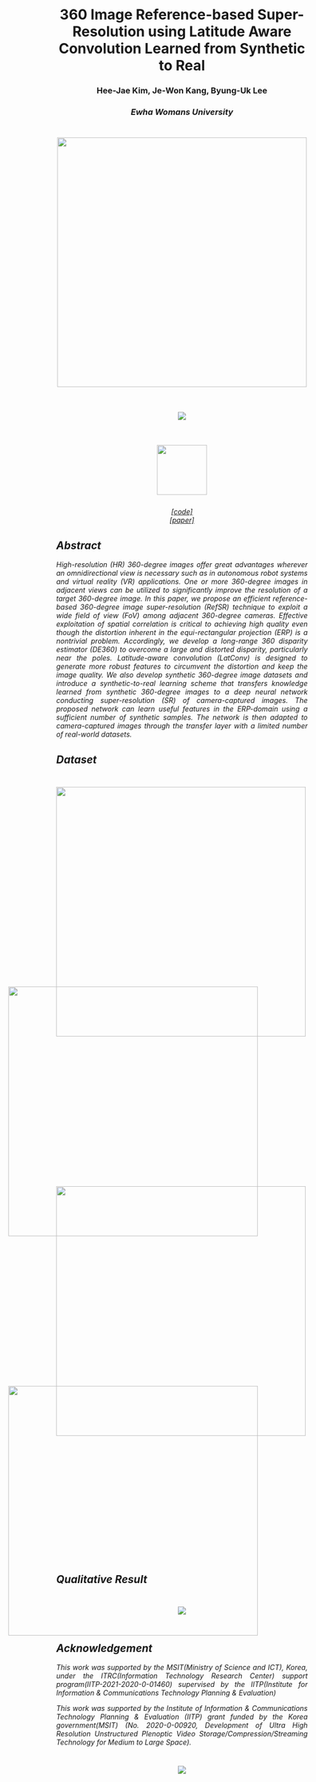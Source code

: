 # <center>360 Image Reference-based Super-Resolution using Latitude Aware Convolution Learned from Synthetic to Real #
  
### <center>Hee-Jae Kim, Je-Won Kang, Byung-Uk Lee ###
### <center><i>Ewha Womans University ###
 
<center><img src="https://user-images.githubusercontent.com/42056469/141900193-de252325-673c-4797-9f1c-ebbcc11666a0.png" width="500" vspace="25px"></center>
    
<center><img src="https://user-images.githubusercontent.com/42056469/142144304-87285e6b-490f-4df4-8b6a-b5ea4b6941b8.png" vspace="25px"></center>

<center><img src="https://user-images.githubusercontent.com/42056469/143158150-7d83e0d3-471c-4b63-acdf-883cbeb29017.png" width="100" vspace="25px"></center>  
<center><a href="https://github.com/iamheejae/Lat360">[code] </a></center>   
<center><a href="https://ieeexplore.ieee.org/stamp/stamp.jsp?tp=&arnumber=9617634">[paper]</a></center>     
 
  
## Abstract ##
<div style="text-align:justify">
High-resolution (HR) 360-degree images offer great advantages wherever an omnidirectional view is necessary such as in autonomous robot systems and virtual reality (VR) applications. One or more 360-degree images in adjacent views can be utilized to significantly improve the resolution of a target 360-degree image. In this paper, we propose an efficient reference-based 360-degree image super-resolution (RefSR) technique to exploit a wide field of view (FoV) among adjacent 360-degree cameras. Effective exploitation of spatial correlation is critical to achieving high quality even though the distortion inherent in the equi-rectangular projection (ERP) is a nontrivial problem. Accordingly, we develop a long-range 360 disparity estimator (DE360) to overcome a large and distorted disparity, particularly near the poles. Latitude-aware convolution (LatConv) is designed to generate more robust features to circumvent the distortion and keep the image quality. We also develop synthetic 360-degree image datasets and introduce a synthetic-to-real learning scheme that transfers knowledge learned from synthetic 360-degree images to a deep neural network conducting super-resolution (SR) of camera-captured images. The proposed network can learn useful features in the ERP-domain using a sufficient number of synthetic samples. The network is then adapted to camera-captured images through the transfer layer with a limited number of real-world datasets.
</div>

## Dataset ##

<div style="width:600px; height:400px; float:left;">
<img src="https://user-images.githubusercontent.com/42056469/147187983-95abd413-55b6-425f-8ccb-c9ba21060cb0.gif" width="500" vspace="25px">
</div>
<div style="width:600px; height:400px; float:right;">
<img src="https://user-images.githubusercontent.com/42056469/147187699-ca03abcb-7eae-48db-a6e3-0c0078b9ae0e.gif" width="500" vspace="25px">
</div>  

<div style="width:600px; height:400px; float:left;">
<img src="https://user-images.githubusercontent.com/42056469/147187720-00f376d5-739e-4999-b457-e1f5e7530f7c.gif" width="500" vspace="25px">
</div>
<div style="width:600px; height:400px; float:right;">
<img src="https://user-images.githubusercontent.com/42056469/147187749-e79a8e33-6160-4774-8173-e80e78c93970.gif" width="500" vspace="25px">
</div>  

## Qualitative Result ##

<center><img src="https://user-images.githubusercontent.com/42056469/141894670-9c616724-0ba8-48b2-bb23-6d02dd053555.png" vspace="25px"></center>

## Acknowledgement ##
<div style="text-align:justify">  
This work was supported by the MSIT(Ministry of Science and ICT), Korea, under the ITRC(Information Technology Research Center) support program(IITP-2021-2020-0-01460) supervised by the IITP(Institute for Information & Communications Technology Planning & Evaluation)

This work was supported by the Institute of Information & Communications Technology Planning & Evaluation (IITP) grant funded by the Korea government(MSIT) (No. 2020-0-00920, Development of Ultra High Resolution Unstructured Plenoptic Video Storage/Compression/Streaming Technology for Medium to Large Space). 
</div>

<center><img src="https://user-images.githubusercontent.com/42056469/141919797-a847b341-d8ab-42ca-ae80-62be1c041b4e.png" vspace="25px"></center>

